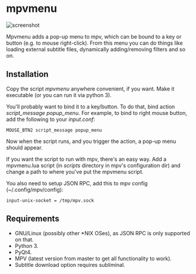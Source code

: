 # mpvmenu
![screenshot](screenshot.jpg?raw=true)

Mpvmenu adds a pop-up menu to mpv, which can be bound to a key or button (e.g. to mouse right-click). From this menu you can do things like loading external subtitle files, dynamically adding/removing filters and so on.

## Installation 
Copy the script *mpvmenu* anywhere convenient, if you want. Make it executable (or you can run it via python 3).

You'll probably want to bind it to a key/button. To do that, bind action *script_message popup_menu*. For example, to bind to right mouse button, add the following to your *input.conf*:

```
MOUSE_BTN2 script_message popup_menu
```

Now when the script runs, and you trigger the action, a pop-up menu should appear.

If you want the script to run with mpv, there's an easy way. Add a mpvmenu.lua script (in *scripts* directory in mpv's configuration dir) and change a path to where you've put the mpvmenu script.

You also need to setup JSON RPC, add this to mpv config (~/.config/mpv/config):

```
input-unix-socket = /tmp/mpv.sock
```

## Requirements
* GNU/Linux (possibly other *NIX OSes), as JSON RPC is only supported on that.
* Python 3.
* PyQt4.
* MPV (latest version from master to get all functionality to work).
* Subtitle download option requires subliminal.
